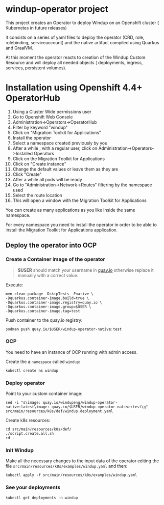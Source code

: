 # windup-operator project

This project creates an Operator to deploy Windup on an Openshift cluster ( Kubernetes in future releases)

It consists on a series of yaml files to deploy the operator (CRD, role, rolebinding, serviceaccount) and the native
artifact compiled using Quarkus and GraalVM.

At this moment the operator reacts to creation of the Windup Custom Resource and will deploy all needed objects (
deployments, ingress, services, persistent volumes).

# Installation using Openshift 4.4+ OperatorHub

1. Using a Cluster Wide permissions user
2. Go to Openshift Web Console
3. Administration->Operators->OperatorHub
4. Filter by keyword "windup"
5. Click on "Migration Toolkit for Applications"
6. Install the operator
7. Select a namespace created previously by you
8. After a while , with a regular user, click on Administration->Operators->Installed Operators
9. Click on the Migration Toolkit for Applications
10. Click on "Create instance"
11. Change the default values or leave them as they are
12. Click "Create"
13. After a while all pods will be ready
14. Go to "Administration->Network->Routes" filtering by the namespace used
15. Select the route location
16. This will open a window with the Migration Toolkit for Applications

You can create as many applications as you like inside the same namespace.

For every namespace you need to install the operator in order to be able to install the Migration Toolkit for
Applications application.

## Deploy the operator into OCP

### Create a Container image of the operator

> **$USER** should match your username in [quay.io](https://quay.io/) otherwise replace it manually with a correct value.

Execute:

```shell
mvn clean package -DskipTests -Pnative \
-Dquarkus.container-image.build=true \
-Dquarkus.container-image.registry=quay.io \
-Dquarkus.container-image.group=$USER \
-Dquarkus.container-image.tag=test
```

Push container to the quay.io registry:

```shell
podman push quay.io/$USER/windup-operator-native:test
```

### OCP

You need to have an instance of OCP running with admin access.

Create the a `namespace` called `windup`:

```shell
kubectl create ns windup
```

### Deploy operator

Point to your custom container image:

```shell
sed -i "s\image: quay.io/windupeng/windup-operator-native:latest\image: quay.io/$USER/windup-operator-native:test\g" src/main/resources/k8s/def/windup.deployment.yaml
```

Create k8s resources:

```shell
cd src/main/resources/k8s/def/
./script.create.all.sh
cd -
```

### Init Windup

Make all the necessary changes to the input data of the operator editing the file `src/main/resources/k8s/examples/windup.yaml` and then:

```shell
kubectl apply -f src/main/resources/k8s/examples/windup.yaml
```

### See your deployments

```shell
kubectl get deployments -n windup
```